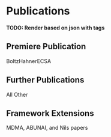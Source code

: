 # Publications

**TODO: Render based on json with tags**

## Premiere Publication

BoltzHahnerECSA

## Further Publications

All Other

## Framework Extensions

MDMA, ABUNAI, and Nils papers